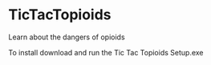 # TicTacTopioids
Learn about the dangers of opioids

To install download and run the Tic Tac Topioids Setup.exe
